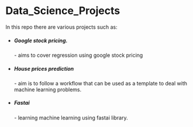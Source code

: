 # Data_Science_Projects
<p>In this repo there are various projects such as:
<ul>
	<li>
		<h5>Google stock pricing.</h5> - aims to cover regression using google stock pricing
	</li>
	<li>
		<h5>House prices prediction</h5> - aim is to follow a workflow that can be used as a template to deal with machine learning problems. 
	</li>	
		<li>
		<h5>Fastai</h5> - learning machine learning using fastai library.
	</li>
</ul>
</p>
